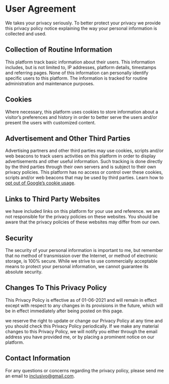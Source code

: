 # User Agreement

We takes your privacy seriously. To better protect your privacy we provide this privacy policy notice explaining the way your personal information is collected and used.


## Collection of Routine Information

This platform track basic information about their users. This information includes, but is not limited to, IP addresses, platform details, timestamps and referring pages. None of this information can personally identify specific users to this platform. The information is tracked for routine administration and maintenance purposes.


## Cookies

Where necessary, this platform uses cookies to store information about a visitor’s preferences and history in order to better serve the users and/or present the users with customized content.


## Advertisement and Other Third Parties

Advertising partners and other third parties may use cookies, scripts and/or web beacons to track users activities on this platform in order to display advertisements and other useful information. Such tracking is done directly by the third parties through their own servers and is subject to their own privacy policies. This platform has no access or control over these cookies, scripts and/or web beacons that may be used by third parties. Learn how to [opt out of Google’s cookie usage](http://www.google.com/privacy_ads.html).


## Links to Third Party Websites

we have included links on this platform for your use and reference. we are not responsible for the privacy policies on these websites. You should be aware that the privacy policies of these websites may differ from our own.


## Security

The security of your personal information is important to me, but remember that no method of transmission over the Internet, or method of electronic storage, is 100% secure. While we strive to use commercially acceptable means to protect your personal information, we cannot guarantee its absolute security.


## Changes To This Privacy Policy

This Privacy Policy is effective as of 01-06-2021 and will remain in effect except with respect to any changes in its provisions in the future, which will be in effect immediately after being posted on this page.

we reserve the right to update or change our Privacy Policy at any time and you should check this Privacy Policy periodically. If we make any material changes to this Privacy Policy, we will notify you either through the email address you have provided me, or by placing a prominent notice on our platform.


## Contact Information

For any questions or concerns regarding the privacy policy, please send me an email to inclusivo@gmail.com.